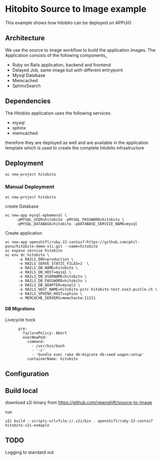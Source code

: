# Hitobito Source to Image example

This example shows how hitobito can be deployed on APPUiO

## Architecture

We use the source to image workflow to build the application images. The Application consists of the following components_

* Ruby on Rails application, backend and frontend
* Delayed Job, same image but with different entrypoint
* Mysql Database
* Memcached
* SphinxSearch

## Dependencies

The Hitobito application uses the following services:

* mysql
* sphinx
* memcached 

therefore they are deployed as well and are available in the application template which is used to create the complete hitobito infrastructure

## Deployment

```
oc new-project hitobito
```

### Manual Deployment

```
oc new-project hitobito
```

create Database
```
oc new-app mysql-ephemeral \
     -pMYSQL_USER=hitobito -pMYSQL_PASSWORD=hitobito \
     -pMYSQL_DATABASE=hitobito -pDATABASE_SERVICE_NAME=mysql
```

Create application
```
oc new-app openshift/ruby-22-centos7~https://github.com/phil-pona/hitobito-demo-sti.git --name=hitobito
oc expose service hitobito 
oc env dc hitobito \
      -e RAILS_ENV=production \
      -e RAILS_SERVE_STATIC_FILES=1  \
      -e RAILS_DB_NAME=hitobito \
      -e RAILS_DB_HOST=mysql \
      -e RAILS_DB_USERNAME=hitobito \
      -e RAILS_DB_PASSWORD=hitobito \
      -e RAILS_DB_ADAPTER=mysql2 \
      -e RAILS_HOST_NAME=hitobito-pitc-hitobito-test.ose3.puzzle.ch \
      -e RAILS_SPHINX_HOST=sphinx \
      -e MEMCACHE_SERVERS=memchache:11211
```

#### DB Migrations

Livecycle hock
```
      pre:
        failurePolicy: Abort
        execNewPod:
          command:
            - /usr/bin/bash
            - '-c'
            - 'bundle exec rake db:migrate db:seed wagon:setup'
          containerName: hitobito
```

## Configuration


## Build local

download s2i binary from https://github.com/openshift/source-to-image

run
```
s2i build --scripts-url=file://.s2i/bin . openshift/ruby-22-centos7 hitobito-s2i-exmaple
```


## TODO

Logging to standard out